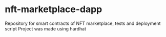 # nft-marketplace-dapp
Repository for smart contracts of NFT marketplace, tests and deployment script
Project was made using hardhat
